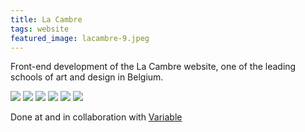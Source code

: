 ```yaml
---
title: La Cambre
tags: website
featured_image: lacambre-9.jpeg
---
```


Front-end development of the La Cambre website, one of the leading schools of art and design in Belgium.

![](mobile:lacambre-2.jpeg)
![](mobile:lacambre-3.jpeg)
![](mobile:lacambre-4.jpeg)
![](desktop:lacambre-9.jpeg)
![](desktop:lacambre-7.jpeg)
![](desktop:lacambre-8.jpeg)

Done at and in collaboration with [Variable](http://www.variable.club/)

